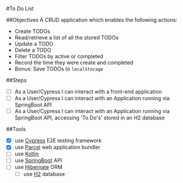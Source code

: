 #To Do List 

##Objectives
A CRUD application which enables the following actions:
- Create TODOs 
- Read/retrieve a list of all the stored TODOs
- Update a TODO 
- Delete a TODO
- Filter TODOs by active or completed 
- Record the time they were create and completed
- Bonus: Save TODOs to `localStorage` 

##Steps
- [ ] As a User/Cypress I can interact with a front-end application
- [ ] As a User/Cypress I can interact with an Application running via SpringBoot API 
- [ ] As a User/Cypress I can interact with an Application running via SpringBoot API, accessing 'To Do's' stored in an H2 database 

##Tools
- [x] use [Cypress](https://www.cypress.io/) E2E testing framework
- [x] use [Parcel](https://parceljs.org/) web application bundler
- [ ] use [Kotlin](https://kotlinlang.org/)
- [ ] use [SpringBoot](https://spring.io/projects/spring-boot) API
- [ ] use [Hibernate](https://hibernate.org/) ORM
    - [ ]  use [H2](https://www.h2database.com/html/main.html) database
